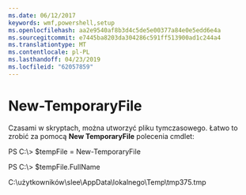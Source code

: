 ```yaml
---
ms.date: 06/12/2017
keywords: wmf,powershell,setup
ms.openlocfilehash: aa2e9540af8b3d4c5de5e00377a84e0e5edd6e4a
ms.sourcegitcommit: e7445ba8203da304286c591ff513900ad1c244a4
ms.translationtype: MT
ms.contentlocale: pl-PL
ms.lasthandoff: 04/23/2019
ms.locfileid: "62057859"
---
```

# <a name="new-temporaryfile"></a>New-TemporaryFile
Czasami w skryptach, można utworzyć pliku tymczasowego. Łatwo to zrobić za pomocą **New TemporaryFile** polecenia cmdlet:

PS C:\\&gt; $tempFile = New-TemporaryFile

PS C:\\&gt; $tempFile.FullName

C:\\użytkowników\\slee\\AppData\\lokalnego\\Temp\\tmp375.tmp

